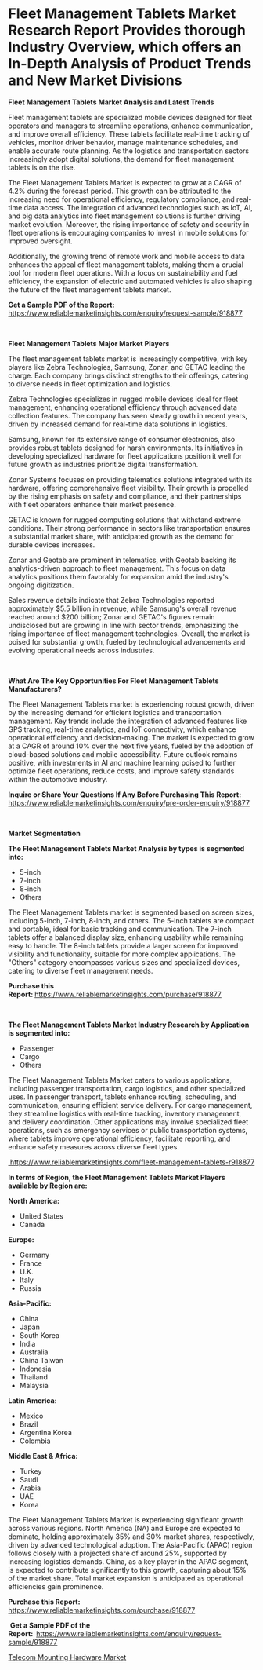 <p><h1>Fleet Management Tablets Market Research Report Provides thorough Industry Overview, which offers an In-Depth Analysis of Product Trends and New Market Divisions</h1></p><p><strong>Fleet Management Tablets Market Analysis and Latest Trends</strong></p>
<p><p>Fleet management tablets are specialized mobile devices designed for fleet operators and managers to streamline operations, enhance communication, and improve overall efficiency. These tablets facilitate real-time tracking of vehicles, monitor driver behavior, manage maintenance schedules, and enable accurate route planning. As the logistics and transportation sectors increasingly adopt digital solutions, the demand for fleet management tablets is on the rise.</p><p>The Fleet Management Tablets Market is expected to grow at a CAGR of 4.2% during the forecast period. This growth can be attributed to the increasing need for operational efficiency, regulatory compliance, and real-time data access. The integration of advanced technologies such as IoT, AI, and big data analytics into fleet management solutions is further driving market evolution. Moreover, the rising importance of safety and security in fleet operations is encouraging companies to invest in mobile solutions for improved oversight.</p><p>Additionally, the growing trend of remote work and mobile access to data enhances the appeal of fleet management tablets, making them a crucial tool for modern fleet operations. With a focus on sustainability and fuel efficiency, the expansion of electric and automated vehicles is also shaping the future of the fleet management tablets market.</p></p>
<p><strong>Get a Sample PDF of the Report:&nbsp;</strong> <a href="https://www.reliablemarketinsights.com/enquiry/request-sample/918877?utm_campaign=2714&utm_medium=2&utm_source=Github&utm_content=ia&utm_term=23022025&utm_id=fleet-management-tablets">https://www.reliablemarketinsights.com/enquiry/request-sample/918877</a></p>
<p>&nbsp;</p>
<p><strong>Fleet Management Tablets Major Market Players</strong></p>
<p><p>The fleet management tablets market is increasingly competitive, with key players like Zebra Technologies, Samsung, Zonar, and GETAC leading the charge. Each company brings distinct strengths to their offerings, catering to diverse needs in fleet optimization and logistics.</p><p>Zebra Technologies specializes in rugged mobile devices ideal for fleet management, enhancing operational efficiency through advanced data collection features. The company has seen steady growth in recent years, driven by increased demand for real-time data solutions in logistics.</p><p>Samsung, known for its extensive range of consumer electronics, also provides robust tablets designed for harsh environments. Its initiatives in developing specialized hardware for fleet applications position it well for future growth as industries prioritize digital transformation.</p><p>Zonar Systems focuses on providing telematics solutions integrated with its hardware, offering comprehensive fleet visibility. Their growth is propelled by the rising emphasis on safety and compliance, and their partnerships with fleet operators enhance their market presence.</p><p>GETAC is known for rugged computing solutions that withstand extreme conditions. Their strong performance in sectors like transportation ensures a substantial market share, with anticipated growth as the demand for durable devices increases.</p><p>Zonar and Geotab are prominent in telematics, with Geotab backing its analytics-driven approach to fleet management. This focus on data analytics positions them favorably for expansion amid the industry's ongoing digitization.</p><p>Sales revenue details indicate that Zebra Technologies reported approximately $5.5 billion in revenue, while Samsung's overall revenue reached around $200 billion; Zonar and GETAC's figures remain undisclosed but are growing in line with sector trends, emphasizing the rising importance of fleet management technologies. Overall, the market is poised for substantial growth, fueled by technological advancements and evolving operational needs across industries.</p></p>
<p>&nbsp;</p>
<p><strong>What Are The Key Opportunities For Fleet Management Tablets Manufacturers?</strong></p>
<p><p>The Fleet Management Tablets market is experiencing robust growth, driven by the increasing demand for efficient logistics and transportation management. Key trends include the integration of advanced features like GPS tracking, real-time analytics, and IoT connectivity, which enhance operational efficiency and decision-making. The market is expected to grow at a CAGR of around 10% over the next five years, fueled by the adoption of cloud-based solutions and mobile accessibility. Future outlook remains positive, with investments in AI and machine learning poised to further optimize fleet operations, reduce costs, and improve safety standards within the automotive industry.</p></p>
<p><strong>Inquire or Share Your Questions If Any Before Purchasing This Report:</strong> <a href="https://www.reliablemarketinsights.com/enquiry/pre-order-enquiry/918877?utm_campaign=2714&utm_medium=2&utm_source=Github&utm_content=ia&utm_term=23022025&utm_id=fleet-management-tablets">https://www.reliablemarketinsights.com/enquiry/pre-order-enquiry/918877</a></p>
<p>&nbsp;</p>
<p><strong>Market Segmentation</strong></p>
<p><strong>The Fleet Management Tablets Market Analysis by types is segmented into:</strong></p>
<p><ul><li>5-inch</li><li>7-inch</li><li>8-inch</li><li>Others</li></ul></p>
<p><p>The Fleet Management Tablets market is segmented based on screen sizes, including 5-inch, 7-inch, 8-inch, and others. The 5-inch tablets are compact and portable, ideal for basic tracking and communication. The 7-inch tablets offer a balanced display size, enhancing usability while remaining easy to handle. The 8-inch tablets provide a larger screen for improved visibility and functionality, suitable for more complex applications. The "Others" category encompasses various sizes and specialized devices, catering to diverse fleet management needs.</p></p>
<p><strong>Purchase this Report:&nbsp;</strong><a href="https://www.reliablemarketinsights.com/purchase/918877?utm_campaign=2714&utm_medium=2&utm_source=Github&utm_content=ia&utm_term=23022025&utm_id=fleet-management-tablets">https://www.reliablemarketinsights.com/purchase/918877</a></p>
<p>&nbsp;</p>
<p><strong>The Fleet Management Tablets Market Industry Research by Application is segmented into:</strong></p>
<p><ul><li>Passenger</li><li>Cargo</li><li>Others</li></ul></p>
<p><p>The Fleet Management Tablets Market caters to various applications, including passenger transportation, cargo logistics, and other specialized uses. In passenger transport, tablets enhance routing, scheduling, and communication, ensuring efficient service delivery. For cargo management, they streamline logistics with real-time tracking, inventory management, and delivery coordination. Other applications may involve specialized fleet operations, such as emergency services or public transportation systems, where tablets improve operational efficiency, facilitate reporting, and enhance safety measures across diverse fleet types.</p></p>
<p><a href="https://www.reliablemarketinsights.com/fleet-management-tablets-r918877?utm_campaign=2714&utm_medium=2&utm_source=Github&utm_content=ia&utm_term=23022025&utm_id=fleet-management-tablets">&nbsp;https://www.reliablemarketinsights.com/fleet-management-tablets-r918877</a></p>
<p><strong>In terms of Region, the Fleet Management Tablets Market Players available by Region are:</strong></p>
<p>
    <p> <strong> North America: </strong>
        <ul>
            <li>United States</li>
            <li>Canada</li>
        </ul>
        </p> 
    <p> <strong> Europe: </strong>
        <ul>
            <li>Germany</li>
            <li>France</li>
            <li>U.K.</li>
            <li>Italy</li>
            <li>Russia</li>
        </ul>
        </p> 
    <p> <strong> Asia-Pacific: </strong>
        <ul>
            <li>China</li>
            <li>Japan</li>
            <li>South Korea</li>
            <li>India</li>
            <li>Australia</li>
            <li>China Taiwan</li>
            <li>Indonesia</li>
            <li>Thailand</li>
            <li>Malaysia</li>
        </ul>
        </p> 
    <p> <strong> Latin America: </strong>
        <ul>
            <li>Mexico</li>
            <li>Brazil</li>
            <li>Argentina Korea</li>
            <li>Colombia</li>
        </ul>
        </p> 
    <p> <strong> Middle East & Africa: </strong>
        <ul>
            <li>Turkey</li>
            <li>Saudi</li>
            <li>Arabia</li>
            <li>UAE</li>
            <li>Korea</li>
        </ul>
    </p>
    </p>
<p><p>The Fleet Management Tablets Market is experiencing significant growth across various regions. North America (NA) and Europe are expected to dominate, holding approximately 35% and 30% market shares, respectively, driven by advanced technological adoption. The Asia-Pacific (APAC) region follows closely with a projected share of around 25%, supported by increasing logistics demands. China, as a key player in the APAC segment, is expected to contribute significantly to this growth, capturing about 15% of the market share. Total market expansion is anticipated as operational efficiencies gain prominence.</p></p>
<p><strong>Purchase this Report: </strong><a href="https://www.reliablemarketinsights.com/purchase/918877?utm_campaign=2714&utm_medium=2&utm_source=Github&utm_content=ia&utm_term=23022025&utm_id=fleet-management-tablets">https://www.reliablemarketinsights.com/purchase/918877</a></p>
<p>&nbsp;<strong>Get a Sample PDF of the Report:&nbsp;&nbsp;</strong><a href="https://www.reliablemarketinsights.com/enquiry/request-sample/918877?utm_campaign=2714&utm_medium=2&utm_source=Github&utm_content=ia&utm_term=23022025&utm_id=fleet-management-tablets">https://www.reliablemarketinsights.com/enquiry/request-sample/918877</a></p>
<p><strong></strong></p>
<p><p><a href="https://github.com/ngozudapshi/Market-Research-Report-List-1/blob/main/telecom-mounting-hardware-market.md?utm_campaign=2714&utm_medium=2&utm_source=Github&utm_content=ia&utm_term=23022025&utm_id=fleet-management-tablets">Telecom Mounting Hardware Market</a></p></p>